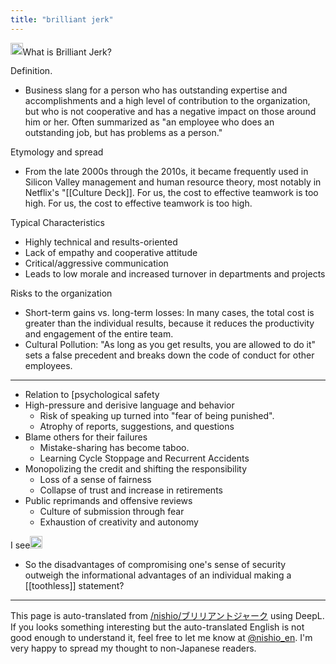 ```yaml
---
title: "brilliant jerk"
---
```


<img src='https://scrapbox.io/api/pages/nishio-en/o3/icon' alt='o3.icon' height="19.5"/>What is Brilliant Jerk?

Definition.
- Business slang for a person who has outstanding expertise and accomplishments and a high level of contribution to the organization, but who is not cooperative and has a negative impact on those around him or her. Often summarized as "an employee who does an outstanding job, but has problems as a person."

Etymology and spread
- From the late 2000s through the 2010s, it became frequently used in Silicon Valley management and human resource theory, most notably in Netflix's "[[Culture Deck]]. For us, the cost to effective teamwork is too high. For us, the cost to effective teamwork is too high.

Typical Characteristics
- Highly technical and results-oriented
- Lack of empathy and cooperative attitude
- Critical/aggressive communication
- Leads to low morale and increased turnover in departments and projects

Risks to the organization
- Short-term gains vs. long-term losses: In many cases, the total cost is greater than the individual results, because it reduces the productivity and engagement of the entire team.
- Cultural Pollution: "As long as you get results, you are allowed to do it" sets a false precedent and breaks down the code of conduct for other employees.

---
- Relation to [psychological safety
- High-pressure and derisive language and behavior
    - Risk of speaking up turned into "fear of being punished".
    - Atrophy of reports, suggestions, and questions
- Blame others for their failures
    - Mistake-sharing has become taboo.
    - Learning Cycle Stoppage and Recurrent Accidents
- Monopolizing the credit and shifting the responsibility
    - Loss of a sense of fairness
    - Collapse of trust and increase in retirements
- Public reprimands and offensive reviews
    - Culture of submission through fear
    - Exhaustion of creativity and autonomy

I see<img src='https://scrapbox.io/api/pages/nishio-en/nishio/icon' alt='nishio.icon' height="19.5"/>
- So the disadvantages of compromising one's sense of security outweigh the informational advantages of an individual making a [[toothless]] statement?

---
This page is auto-translated from [/nishio/ブリリアントジャーク](https://scrapbox.io/nishio/ブリリアントジャーク) using DeepL. If you looks something interesting but the auto-translated English is not good enough to understand it, feel free to let me know at [@nishio_en](https://twitter.com/nishio_en). I'm very happy to spread my thought to non-Japanese readers.